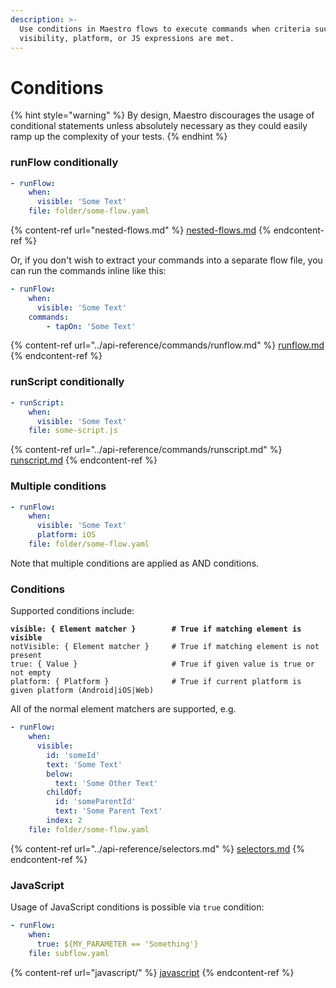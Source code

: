 ```yaml
---
description: >-
  Use conditions in Maestro flows to execute commands when criteria such as
  visibility, platform, or JS expressions are met.
---
```


# Conditions

{% hint style="warning" %}
By design, Maestro discourages the usage of conditional statements unless absolutely necessary as they could easily ramp up the complexity of your tests.
{% endhint %}

### runFlow conditionally

```yaml
- runFlow:
    when:
      visible: 'Some Text'
    file: folder/some-flow.yaml
```

{% content-ref url="nested-flows.md" %}
[nested-flows.md](nested-flows.md)
{% endcontent-ref %}

Or, if you don't wish to extract your commands into a separate flow file, you can run the commands inline like this:

```yaml
- runFlow:
    when:
      visible: 'Some Text'
    commands:
        - tapOn: 'Some Text'
```

{% content-ref url="../api-reference/commands/runflow.md" %}
[runflow.md](../api-reference/commands/runflow.md)
{% endcontent-ref %}

### runScript conditionally

```yaml
- runScript:
    when:
      visible: 'Some Text'
    file: some-script.js
```

{% content-ref url="../api-reference/commands/runscript.md" %}
[runscript.md](../api-reference/commands/runscript.md)
{% endcontent-ref %}

### Multiple conditions

```yaml
- runFlow:
    when:
      visible: 'Some Text'
      platform: iOS
    file: folder/some-flow.yaml
```

Note that multiple conditions are applied as AND conditions.

### Conditions

Supported conditions include:

<pre class="language-yaml"><code class="lang-yaml"><strong>visible: { Element matcher }        # True if matching element is visible
</strong>notVisible: { Element matcher }     # True if matching element is not present
true: { Value }                     # True if given value is true or not empty
platform: { Platform }              # True if current platform is given platform (Android|iOS|Web)
</code></pre>

All of the normal element matchers are supported, e.g.

```yaml
- runFlow:
    when:
      visible:
        id: 'someId'
        text: 'Some Text'
        below:
          text: 'Some Other Text'
        childOf:
          id: 'someParentId'
          text: 'Some Parent Text'
        index: 2
    file: folder/some-flow.yaml
```

{% content-ref url="../api-reference/selectors.md" %}
[selectors.md](../api-reference/selectors.md)
{% endcontent-ref %}

### JavaScript

Usage of JavaScript conditions is possible via `true` condition:

```yaml
- runFlow:
    when:
      true: ${MY_PARAMETER == 'Something'}
    file: subflow.yaml
```

{% content-ref url="javascript/" %}
[javascript](javascript/)
{% endcontent-ref %}
